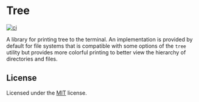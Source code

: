 # Tree

[![ci](https://github.com/heaths/tree-rs/actions/workflows/ci.yml/badge.svg?event=push)](https://github.com/heaths/tree-rs/actions/workflows/ci.yml)

A library for printing tree to the terminal. An implementation is provided by default for file systems that is compatible with some options of the `tree` utility but provides more colorful printing to better view the hierarchy of directories and files.

## License

Licensed under the [MIT](LICENSE.txt) license.
